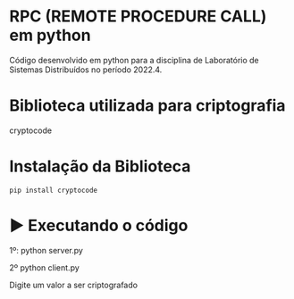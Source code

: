 # RPC (REMOTE PROCEDURE CALL)  em python
Código desenvolvido em python para a disciplina de Laboratório de Sistemas Distribuídos no período 2022.4.

# Biblioteca utilizada para criptografia
cryptocode

# Instalação da Biblioteca
```
pip install cryptocode
```

# :arrow_forward: Executando o código
1º: python server.py

2º python client.py

Digite um valor a ser criptografado
